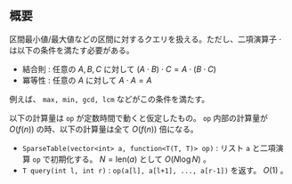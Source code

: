 ## 概要

区間最小値/最大値などの区間に対するクエリを扱える。ただし、二項演算子 $\cdot$ は以下の条件を満たす必要がある。

- 結合則 : 任意の $A, B, C$ に対して $(A \cdot B) \cdot C = A \cdot (B \cdot C)$
- 冪等性 : 任意の $A$ に対して $A \cdot A = A$

例えば、 `max, min, gcd, lcm` などがこの条件を満たす。

以下の計算量は `op` が定数時間で動くと仮定したもの。 `op` 内部の計算量が $O(f(n))$ の時、以下の計算量は全て $O(f(n))$ 倍になる。

- `SparseTable(vector<int> a, function<T(T, T)> op)` : リスト `a` と二項演算 `op` で初期化する。 $N=\mathrm{len}(a)$ として $O(N \log N)$ 。
- `T query(int l, int r)` : `op(a[l], a[l+1], ..., a[r-1])` を返す。 $O(1)$ 。
